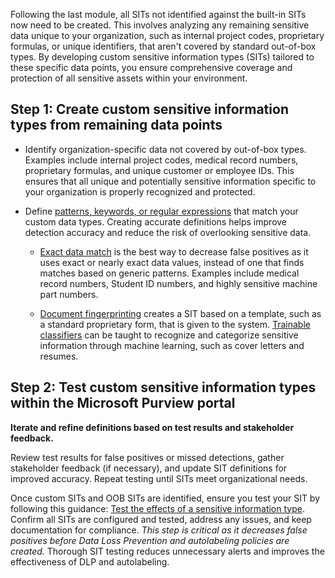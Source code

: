 Following the last module, all SITs not identified against the built-in SITs now need to be created. This involves analyzing any remaining sensitive data unique to your organization, such as internal project codes, proprietary formulas, or unique identifiers, that aren't covered by standard out-of-box types. By developing custom sensitive information types (SITs) tailored to these specific data points, you ensure comprehensive coverage and protection of all sensitive assets within your environment.

## Step 1: Create custom sensitive information types from remaining data points

- Identify organization-specific data not covered by out-of-box types. Examples include internal project codes, medical record numbers, proprietary formulas, and unique customer or employee IDs. This ensures that all unique and potentially sensitive information specific to your organization is properly recognized and protected.

- Define [patterns, keywords, or regular expressions](/purview/sit-create-a-custom-sensitive-information-type) that match your custom data types. Creating accurate definitions helps improve detection accuracy and reduce the risk of overlooking sensitive data.

  - [Exact data match](/purview/sit-learn-about-exact-data-match-based-sits) is the best way to decrease false positives as it uses exact or nearly exact data values, instead of one that finds matches based on generic patterns. Examples include medical record numbers, Student ID numbers, and highly sensitive machine part numbers.

  - [Document fingerprinting](/purview/sit-document-fingerprinting#how-document-fingerprinting-works) creates a SIT based on a template, such as a standard proprietary form, that is given to the system. [Trainable classifiers](/purview/trainable-classifiers-get-started-with) can be taught to recognize and categorize sensitive information through machine learning, such as cover letters and resumes.

## Step 2: Test custom sensitive information types within the Microsoft Purview portal

**Iterate and refine definitions based on test results and stakeholder feedback.**

Review test results for false positives or missed detections, gather stakeholder feedback (if necessary), and update SIT definitions for improved accuracy. Repeat testing until SITs meet organizational needs.

Once custom SITs and OOB SITs are identified, ensure you test your SIT by following this guidance: [Test the effects of a sensitive information type](/purview/sit-test-a-sit#test-the-effects-of-a-sensitive-information-type). Confirm all SITs are configured and tested, address any issues, and keep documentation for compliance. _This step is critical as it decreases false positives before Data Loss Prevention and autolabeling policies are created._ Thorough SIT testing reduces unnecessary alerts and improves the effectiveness of DLP and autolabeling.
